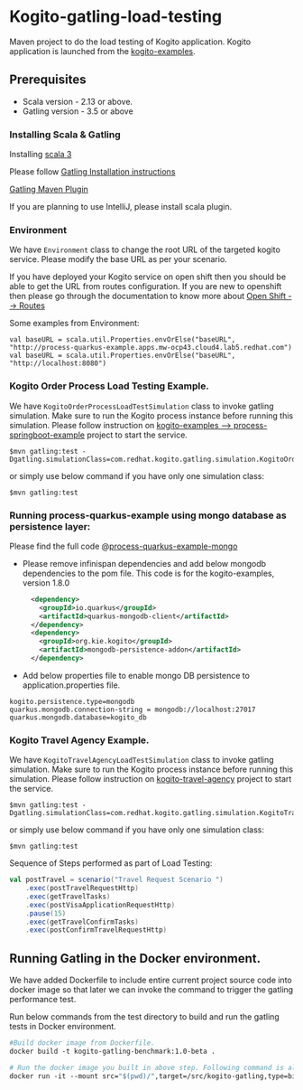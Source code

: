 Kogito-gatling-load-testing
=========================
Maven project to do the load testing of Kogito application. Kogito application is launched from the [kogito-examples](https://github.com/kiegroup/kogito-examples). 

## Prerequisites
* Scala version - 2.13 or above.
* Gatling version - 3.5 or above

### Installing Scala & Gatling
Installing [scala 3](https://www.scala-lang.org/download/scala3.html)

Please follow [Gatling Installation instructions](https://gatling.io/docs/gatling/tutorials/installation/)

[Gatling Maven Plugin](https://gatling.io/docs/gatling/reference/current/extensions/maven_plugin/)

If you are planning to use IntelliJ, please install scala plugin.

### Environment

We have `Environment` class to change the root URL of the targeted kogito service. Please modify the base URL as per your scenario.

If you have deployed your Kogito service on open shift then you should be able to get the URL from routes configuration. If you are new to openshift then please go through the documentation to know more about [Open Shift --> Routes](https://docs.openshift.com/dedicated/3/getting_started/access_your_services.html)

Some examples from Environment:

```
val baseURL = scala.util.Properties.envOrElse("baseURL", "http://process-quarkus-example.apps.mw-ocp43.cloud4.lab5.redhat.com")
val baseURL = scala.util.Properties.envOrElse("baseURL", "http://localhost:8080")
```

### Kogito Order Process Load Testing Example.

We have `KogitoOrderProcessLoadTestSimulation` class to invoke gatling simulation. Make sure to run the Kogito process instance before running this simulation. Please follow instruction on [kogito-examples --> process-springboot-example](https://github.com/kiegroup/kogito-examples/tree/stable/process-springboot-example) project to start the service.

    $mvn gatling:test -Dgatling.simulationClass=com.redhat.kogito.gatling.simulation.KogitoOrderProcessLoadTestSimulation

or simply use below command if you have only one simulation class:

    $mvn gatling:test

### Running process-quarkus-example using mongo database as persistence layer:

Please find the full code @[process-quarkus-example-mongo](https://github.com/lokeshrangineni/kogito-gatling-load-testing/tree/master/kogito-examples-app/process-quarkus-example)

* Please remove infinispan dependencies and add below mongodb dependencies to the pom file. This code is for the kogito-examples, version 1.8.0
  ```xml
    <dependency>
      <groupId>io.quarkus</groupId>
      <artifactId>quarkus-mongodb-client</artifactId>
    </dependency>
    <dependency>
      <groupId>org.kie.kogito</groupId>
      <artifactId>mongodb-persistence-addon</artifactId>
    </dependency>
  ```
* Add below properties file to enable mongo DB persistence to application.properties file.
```properties
kogito.persistence.type=mongodb
quarkus.mongodb.connection-string = mongodb://localhost:27017
quarkus.mongodb.database=kogito_db
```


### Kogito Travel Agency Example.

We have `KogitoTravelAgencyLoadTestSimulation` class to invoke gatling simulation. Make sure to run the Kogito process instance before running this simulation. Please follow instruction on [kogito-travel-agency](https://github.com/kiegroup/kogito-examples/tree/stable/kogito-travel-agency) project to start the service.

    $mvn gatling:test -Dgatling.simulationClass=com.redhat.kogito.gatling.simulation.KogitoTravelAgencyLoadTestSimulation

or simply use below command if you have only one simulation class:

    $mvn gatling:test


Sequence of Steps performed as part of Load Testing:

```scala
val postTravel = scenario("Travel Request Scenario ")
    .exec(postTravelRequestHttp)
    .exec(getTravelTasks)
    .exec(postVisaApplicationRequestHttp)
    .pause(15)
    .exec(getTravelConfirmTasks)
    .exec(postConfirmTravelRequestHttp)
```

## Running Gatling in the Docker environment.

We have added Dockerfile to include entire current project source code into docker image so that later we can invoke the command to trigger the gatling performance test.

Run below commands from the test directory to build and run the gatling tests in Docker environment.  

```dockerfile
#Build docker image from Dockerfile.
docker build -t kogito-gatling-benchmark:1.0-beta .

# Run the docker image you built in above step. Following command is also mounting the working directory on docker image so that we can access the gatling reports later.
docker run -it --mount src="$(pwd)/",target=/src/kogito-gatling,type=bind kogito-gatling-benchmark:1.0-beta


```